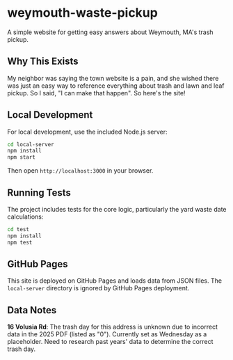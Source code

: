 # weymouth-waste-pickup
A simple website for getting easy answers about Weymouth, MA's trash pickup.

## Why This Exists

My neighbor was saying the town website is a pain, and she wished there was just an easy way to reference everything about trash and lawn and leaf pickup. So I said, "I can make that happen". So here's the site!

## Local Development

For local development, use the included Node.js server:

```bash
cd local-server
npm install
npm start
```

Then open `http://localhost:3000` in your browser.

## Running Tests

The project includes tests for the core logic, particularly the yard waste date calculations:

```bash
cd test
npm install
npm test
```

## GitHub Pages

This site is deployed on GitHub Pages and loads data from JSON files. The `local-server` directory is ignored by GitHub Pages deployment.

## Data Notes

**16 Volusia Rd**: The trash day for this address is unknown due to incorrect data in the 2025 PDF (listed as "0"). Currently set as Wednesday as a placeholder. Need to research past years' data to determine the correct trash day.
